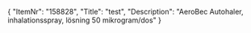 {
  "ItemNr": "158828",
  "Title": "test",
  "Description": "AeroBec Autohaler, inhalationsspray, lösning 50 mikrogram/dos"
}